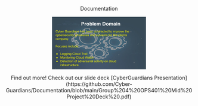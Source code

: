<p align="center"> Documentation

  
 <p align="center">
<a href="https://github.com/Cyber-Guardians/Documentation/blob/main/Group%204%20OPS401%20Mid%20Project%20Deck%20.jpg"><img align="center" img src="https://github.com/Cyber-Guardians/Documentation/blob/main/Group%204%20OPS401%20Mid%20Project%20Deck%20.jpg" width="50%" height="50%"/></a>
</p>
  
  
  
  
  
  
  
 <p align="center">
  Find out more! Check out our slide deck [CyberGuardians Presentation](https://github.com/Cyber-Guardians/Documentation/blob/main/Group%204%20OPS401%20Mid%20Project%20Deck%20.pdf)</p>
